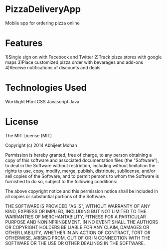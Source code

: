 PizzaDeliveryApp
==========================
Mobile app for ordering pizza online



Features
==========================

1)Single sign on with Facebook and Twitter
2)Track pizza stores with google maps
3)Place customized pizza order with bevarages and add-ons
4)Receive notifications of discounts and deals

Technologies Used
==========================

Worklight
Html
CSS
Javascript
Java


License
==========================

The MIT License (MIT)

Copyright (c) 2014 Abhijeet Mohan

Permission is hereby granted, free of charge, to any person obtaining a copy of this software and associated documentation files (the "Software"), to deal in the Software without restriction, including without limitation the rights to use, copy, modify, merge, publish, distribute, sublicense, and/or sell copies of the Software, and to permit persons to whom the Software is furnished to do so, subject to the following conditions:

The above copyright notice and this permission notice shall be included in all copies or substantial portions of the Software.

THE SOFTWARE IS PROVIDED "AS IS", WITHOUT WARRANTY OF ANY KIND, EXPRESS OR IMPLIED, INCLUDING BUT NOT LIMITED TO THE WARRANTIES OF MERCHANTABILITY, FITNESS FOR A PARTICULAR PURPOSE AND NONINFRINGEMENT. IN NO EVENT SHALL THE AUTHORS OR COPYRIGHT HOLDERS BE LIABLE FOR ANY CLAIM, DAMAGES OR OTHER LIABILITY, WHETHER IN AN ACTION OF CONTRACT, TORT OR OTHERWISE, ARISING FROM, OUT OF OR IN CONNECTION WITH THE SOFTWARE OR THE USE OR OTHER DEALINGS IN THE SOFTWARE.

